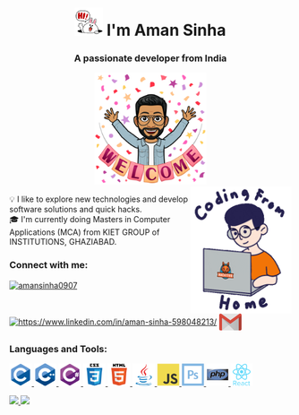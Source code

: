 <body>
<h1 align="center"><img src="https://github.com/amansinha0907/amansinha0907/blob/main/4AIB.gif" width="50"> I'm Aman Sinha</h1>
<h3 align="center">A passionate developer from India</h3>
<div id="header" align="center">
 <img width="200" src="https://github.com/amansinha0907/amansinha0907/blob/main/sticker.png">
 <!-- <img src="https://media.giphy.com/media/M9gbBd9nbDrOTu1Mqx/giphy.gif" width="100"/>-->
</div>
<!--<img src="https://github.com/amansinha0907/amansinha0907/blob/main/4AIB.gif" width="50"> <i> &nbsp;About </i>-->

<!--<p align="left"> <img src="https://komarev.com/ghpvc/?username=amansinha0907&label=Profile%20views&color=0e75b6&style=flat" alt="amansinha0907" /> </p>-->

<img alt="Night Coding" src="https://github.com/amansinha0907/amansinha0907/blob/main/giphy.gif" width="180px" align="right"/>

<p align="left"> <a href="https://twitter.com/amansinha0907" target="blank">
<!-- <img src="https://img.shields.io/twitter/follow/amansinha0907?logo=twitter&style=for-the-badge" alt="amansinha0907" /></a> --></p>


<a>💡  I like to explore new technologies and develop software solutions and quick hacks.<br>
🎓  I'm currently doing Masters in Computer Applications (MCA) from KIET GROUP of INSTITUTIONS, GHAZIABAD.</a>
<h3 align="left">Connect with me:</h3>
 
<p align="left">
<a href="https://twitter.com/amansinha0907" target="blank"><img align="center" src="https://raw.githubusercontent.com/rahuldkjain/github-profile-readme-generator/master/src/images/icons/Social/twitter.svg" alt="amansinha0907" height="30" width="40" /></a>
<a href="https://www.linkedin.com/in/aman-sinha-598048213/" target="blank"><img align="center" src="https://raw.githubusercontent.com/rahuldkjain/github-profile-readme-generator/master/src/images/icons/Social/linked-in-alt.svg" alt="https://www.linkedin.com/in/aman-sinha-598048213/" height="30" width="40" /></a>
 <a href="mailto:amansinha0907@gmail.com" target="blank"><img align="center" src="https://github.com/amansinha0907/amansinha0907/blob/main/gmail.png" alt="amansinha0907@gmail.com" height="30" width="40" /></a>
</p>


<h3 align="left">Languages and Tools:</h3>
<p align="left"> <a href="https://www.cprogramming.com/" target="_blank" rel="noreferrer"> <img src="https://raw.githubusercontent.com/devicons/devicon/master/icons/c/c-original.svg" alt="c" width="40" height="40"/> </a> <a href="https://www.w3schools.com/cpp/" target="_blank" rel="noreferrer"> <img src="https://raw.githubusercontent.com/devicons/devicon/master/icons/cplusplus/cplusplus-original.svg" alt="cplusplus" width="40" height="40"/> </a> <a href="https://www.w3schools.com/cs/" target="_blank" rel="noreferrer"> <img src="https://raw.githubusercontent.com/devicons/devicon/master/icons/csharp/csharp-original.svg" alt="csharp" width="40" height="40"/> </a> <a href="https://www.w3schools.com/css/" target="_blank" rel="noreferrer"> <img src="https://raw.githubusercontent.com/devicons/devicon/master/icons/css3/css3-original-wordmark.svg" alt="css3" width="40" height="40"/> </a> <a href="https://www.w3.org/html/" target="_blank" rel="noreferrer"> <img src="https://raw.githubusercontent.com/devicons/devicon/master/icons/html5/html5-original-wordmark.svg" alt="html5" width="40" height="40"/> </a> <a href="https://www.java.com" target="_blank" rel="noreferrer"> <img src="https://raw.githubusercontent.com/devicons/devicon/master/icons/java/java-original.svg" alt="java" width="40" height="40"/> </a> <a href="https://developer.mozilla.org/en-US/docs/Web/JavaScript" target="_blank" rel="noreferrer"> <img src="https://raw.githubusercontent.com/devicons/devicon/master/icons/javascript/javascript-original.svg" alt="javascript" width="40" height="40"/> </a> <a href="https://www.photoshop.com/en" target="_blank" rel="noreferrer"> <img src="https://raw.githubusercontent.com/devicons/devicon/master/icons/photoshop/photoshop-line.svg" alt="photoshop" width="40" height="40"/> </a> <a href="https://www.php.net" target="_blank" rel="noreferrer"> <img src="https://raw.githubusercontent.com/devicons/devicon/master/icons/php/php-original.svg" alt="php" width="40" height="40"/> </a> <a href="https://reactjs.org/" target="_blank" rel="noreferrer"> <img src="https://raw.githubusercontent.com/devicons/devicon/master/icons/react/react-original-wordmark.svg" alt="react" width="40" height="40"/> </a> </p>


<p align="left">
  <a href="https://abhigyantrips.dev/">
  <img width="49.5%" src="https://github-readme-stats.vercel.app/api?username=amansinha0907&show_icons=true&theme=dark&hide_border=true" />
    <img width="49.5%" src="https://github-readme-streak-stats.herokuapp.com/?user=amansinha0907&theme=dark&hide_border=true" />
  </a>
</p>
<!---
amansinha0907/amansinha0907 is a ✨ special ✨ repository because its `README.md` (this file) appears on your GitHub profile.
You can click the Preview link to take a look at your changes.
---></body>
